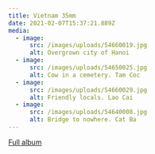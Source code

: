 ```yaml
---
title: Vietnam 35mm
date: 2021-02-07T15:37:21.889Z
media:
  - image:
      src: /images/uploads/54660019.jpg
      alt: Overgrown city of Hanoi
  - image:
      src: /images/uploads/54650025.jpg
      alt: Cow in a cemetery. Tam Coc
  - image:
      src: /images/uploads/54660029.jpg
      alt: Friendly locals. Lao Cai
  - image:
      src: /images/uploads/54640008.jpg
      alt: Bridge to nowhere. Cat Ba
---
```

[Full album](https://photos.app.goo.gl/jorMrp6982zoQ91u5)